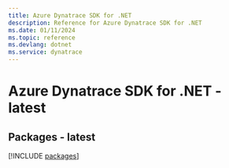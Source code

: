```yaml
---
title: Azure Dynatrace SDK for .NET
description: Reference for Azure Dynatrace SDK for .NET
ms.date: 01/11/2024
ms.topic: reference
ms.devlang: dotnet
ms.service: dynatrace
---
```

# Azure Dynatrace SDK for .NET - latest
## Packages - latest
[!INCLUDE [packages](dynatrace-index.md)]